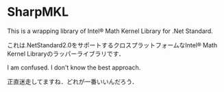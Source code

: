 # SharpMKL
This is a wrapping library of Intel® Math Kernel Library for .Net Standard.

これは.NetStandard2.0をサポートするクロスプラットフォームなIntel® Math Kernel Libraryのラッパーライブラリです．

I am confused. I don't know the best approach.

正直迷走してますね．どれが一番いいんだろう．